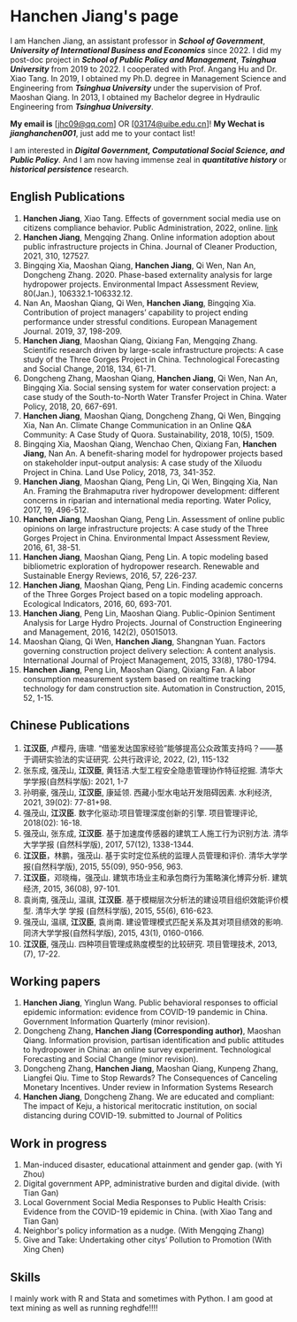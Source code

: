 # Hanchen Jiang's page

I am Hanchen Jiang, an assistant professor in ***School of Government***, ***University of International Business and Economics*** since 2022. I did my post-doc project in ***School of Public Policy and Management***, ***Tsinghua University*** from 2019 to 2022. I cooperated with Prof. Angang Hu and Dr. Xiao Tang.
In 2019, I obtained my Ph.D. degree in Management Science and Engineering from ***Tsinghua University*** under the supervision of Prof. Maoshan Qiang. In 2013, I obtained my Bachelor degree in Hydraulic Engineering from ***Tsinghua University***.

**My email is** [jhc09@qq.com] OR [03174@uibe.edu.cn]!
**My Wechat is** ***jianghanchen001***, just add me to your contact list!


I am interested in ***Digital Government, Computational Social Science, and Public Policy***.
And I am now having immense zeal in ***quantitative history*** or ***historical persistence*** research. 


## English Publications

1. **Hanchen Jiang**, Xiao Tang. Effects of government social media use on citizens compliance behavior. Public Administration, 2022, online. [link](https://onlinelibrary.wiley.com/doi/full/10.1111/padm.12845)
2. **Hanchen Jiang**, Mengqing Zhang. Online information adoption about public infrastructure projects in China. Journal of Cleaner Production, 2021, 310, 127527.
3. Bingqing Xia, Maoshan Qiang, **Hanchen Jiang**, Qi Wen, Nan An, Dongcheng Zhang. 2020. Phase-based externality analysis for large hydropower projects. Environmental Impact Assessment Review, 80(Jan.), 106332.1-106332.12. 
4. Nan An, Maoshan Qiang, Qi Wen, **Hanchen Jiang**, Bingqing Xia. Contribution of project managers’ capability to project ending performance under stressful conditions. European Management Journal. 2019, 37, 198-209.
5. **Hanchen Jiang**, Maoshan Qiang, Qixiang Fan, Mengqing Zhang. Scientific research driven by large-scale infrastructure projects: A case study of the Three Gorges Project in China. Technological Forecasting and Social Change, 2018, 134, 61-71.
6. Dongcheng Zhang, Maoshan Qiang, **Hanchen Jiang**, Qi Wen, Nan An, Bingqing Xia. Social sensing system for water conservation project: a case study of the South-to-North Water Transfer Project in China. Water Policy, 2018, 20, 667-691.
7. **Hanchen Jiang**, Maoshan Qiang, Dongcheng Zhang, Qi Wen, Bingqing Xia, Nan An. Climate Change Communication in an Online Q&A Community: A Case Study of Quora. Sustainability, 2018, 10(5), 1509.
8. Bingqing Xia, Maoshan Qiang, Wenchao Chen, Qixiang Fan, **Hanchen Jiang**, Nan An. A benefit-sharing model for hydropower projects based on stakeholder input-output analysis: A case study of the Xiluodu Project in China. Land Use Policy, 2018, 73, 341-352.
9. **Hanchen Jiang**, Maoshan Qiang, Peng Lin, Qi Wen, Bingqing Xia, Nan An. Framing the Brahmaputra river hydropower development: different concerns in riparian and international media reporting. Water Policy, 2017, 19, 496-512.
10. **Hanchen Jiang**, Maoshan Qiang, Peng Lin. Assessment of online public opinions on large infrastructure projects: A case study of the Three Gorges Project in China. Environmental Impact Assessment Review, 2016, 61, 38-51.
11. **Hanchen Jiang**, Maoshan Qiang, Peng Lin. A topic modeling based bibliometric exploration of hydropower research. Renewable and Sustainable Energy Reviews, 2016, 57, 226-237.
12. **Hanchen Jiang**, Maoshan Qiang, Peng Lin. Finding academic concerns of the Three Gorges Project based on a topic modeling approach. Ecological Indicators, 2016, 60, 693-701.
13. **Hanchen Jiang**, Peng Lin, Maoshan Qiang. Public-Opinion Sentiment Analysis for Large Hydro Projects. Journal of Construction Engineering and Management, 2016, 142(2), 05015013.
14. Maoshan Qiang, Qi Wen, **Hanchen Jiang**, Shangnan Yuan. Factors governing construction project delivery selection: A content analysis. International Journal of Project Management, 2015, 33(8), 1780-1794.
15. **Hanchen Jiang**, Peng Lin, Maoshan Qiang, Qixiang Fan. A labor consumption measurement system based on realtime tracking technology for dam construction site. Automation in Construction, 2015, 52, 1-15. 


## Chinese Publications

1. **江汉臣**, 卢樱丹, 唐啸. “借鉴发达国家经验”能够提高公众政策支持吗？——基于调研实验法的实证研究. 公共行政评论, 2022, (2), 115-132
2. 张东成, 强茂山, **江汉臣**, 黄钰洁.大型工程安全隐患管理协作特征挖掘. 清华大学学报(自然科学版): 2021, 1-7
3. 孙明豪, 强茂山, **江汉臣**, 康延领. 西藏小型水电站开发阻碍因素. 水利经济, 2021, 39(02): 77-81+98.
4. 强茂山, **江汉臣**. 数字化驱动:项目管理深度创新的引擎. 项目管理评论, 2018(02): 16-18.
5. 强茂山, 张东成, **江汉臣**. 基于加速度传感器的建筑工人施工行为识别方法. 清华大学学报 (自然科学版), 2017, 57(12), 1338-1344.
6. **江汉臣**，林鹏，强茂山. 基于实时定位系统的监理人员管理和评价. 清华大学学报(自然科学版), 2015, 55(09), 950-956, 963.
7. **江汉臣**，邓晓梅，强茂山. 建筑市场业主和承包商行为策略演化博弈分析. 建筑经济, 2015, 36(08), 97-101.
8. 袁尚南, 强茂山, 温祺, **江汉臣**. 基于模糊层次分析法的建设项目组织效能评价模型. 清华大学 学报 (自然科学版), 2015, 55(6), 616-623.
9. 强茂山, 温祺, **江汉臣**, 袁尚南. 建设管理模式匹配关系及其对项目绩效的影响. 同济大学学报(自然科学版), 2015, 43(1), 0160-0166.
10. **江汉臣**, 强茂山. 四种项目管理成熟度模型的比较研究. 项目管理技术, 2013, (7), 17-22.

## Working papers

1. **Hanchen Jiang**, Yinglun Wang. Public behavioral responses to official epidemic information: evidence from COVID-19 pandemic in China. Government Information Quarterly (minor revision).
2. Dongcheng Zhang, **Hanchen Jiang (Corresponding author)**, Maoshan Qiang. Information provision, partisan identification and public attitudes to hydropower in China: an online survey experiment. Technological Forecasting and Social Change (minor revision).
3. Dongcheng Zhang, **Hanchen Jiang**, Maoshan Qiang, Kunpeng Zhang, Liangfei Qiu. Time to Stop Rewards? The Consequences of Canceling Monetary Incentives. Under review in Information Systems Research
4. **Hanchen Jiang**, Dongcheng Zhang. We are educated and compliant: The impact of Keju, a historical meritocratic institution, on social distancing during COVID-19. submitted to Journal of Politics

## Work in progress

1. Man-induced disaster, educational attainment and gender gap. (with Yi Zhou)
2. Digital government APP, administrative burden and digital divide. (with Tian Gan)
3. Local Government Social Media Responses to Public Health Crisis: Evidence from the COVID-19 epidemic in China. (with Xiao Tang and Tian Gan)
4. Neighbor's policy information as a nudge. (With Mengqing Zhang)
5. Give and Take: Undertaking other citys’ Pollution to Promotion (With Xing Chen)

## Skills
I mainly work with R and Stata and sometimes with Python. I am good at text mining as well as running reghdfe!!!!
